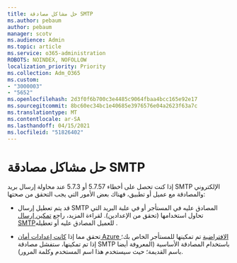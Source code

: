 ```yaml
---
title: حل مشاكل مصادقة SMTP
ms.author: pebaum
author: pebaum
manager: scotv
ms.audience: Admin
ms.topic: article
ms.service: o365-administration
ROBOTS: NOINDEX, NOFOLLOW
localization_priority: Priority
ms.collection: Adm_O365
ms.custom:
- "3000003"
- "5652"
ms.openlocfilehash: 2d3f0f6b700c3e4485c9064fbaa4bcc165e92e17
ms.sourcegitcommit: 8bc60ec34bc1e40685e3976576e04a2623f63a7c
ms.translationtype: MT
ms.contentlocale: ar-SA
ms.lasthandoff: 04/15/2021
ms.locfileid: "51826402"
---
```

# <a name="solving-smtp-authentication-issues"></a>حل مشاكل مصادقة SMTP

إذا كنت تحصل على أخطاء 5.7.57 أو 5.7.3 عند محاولة إرسال بريد SMTP الإلكتروني والمصادقة مع عميل أو تطبيق، فهناك بعض الأمور التي يجب التحقق من صحتها:

- قد يتم تعطيل إرسال SMTP المصادق عليه في المستأجر أو في علبة البريد التي تحاول استخدامها (تحقق من الإعدادين). لقراءة المزيد، راجع [تمكين إرسال SMTP](https://docs.microsoft.com/exchange/clients-and-mobile-in-exchange-online/authenticated-client-smtp-submission)للعميل المصادق عليه أو تعطيله .

- تحقق مما إذا [كانت إعدادات أمان Azure الافتراضية](https://docs.microsoft.com/azure/active-directory/fundamentals/concept-fundamentals-security-defaults) تم تمكينها للمستأجر الخاص بك؛ إذا تم تمكينها، ستفشل مصادقة SMTP باستخدام المصادقة الأساسية (المعروفة أيضا باسم القديمة؛ حيث سيستخدم هذا اسم المستخدم وكلمة المرور).
